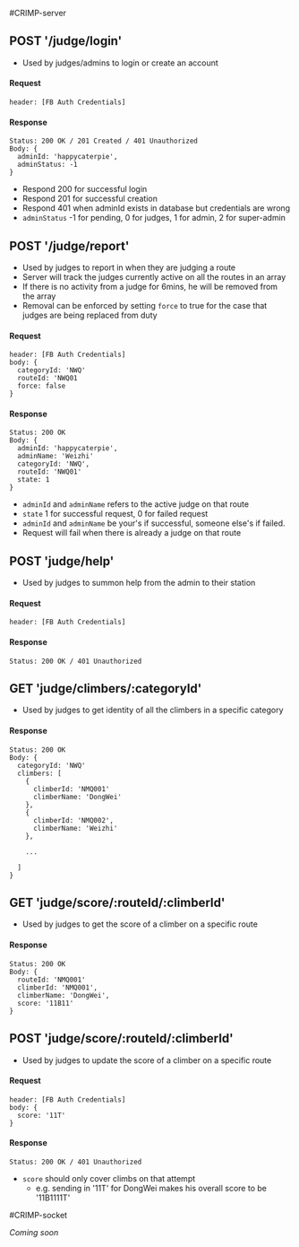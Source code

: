 #CRIMP-server




## POST '/judge/login'
* Used by judges/admins to login or create an account

#### Request
```
header: [FB Auth Credentials]
```

#### Response
```
Status: 200 OK / 201 Created / 401 Unauthorized
Body: {
  adminId: 'happycaterpie',
  adminStatus: -1
}
```
* Respond 200 for successful login
* Respond 201 for successful creation
* Respond 401 when adminId exists in database but credentials are wrong
* `adminStatus` -1 for pending, 0 for judges, 1 for admin, 2 for super-admin




## POST '/judge/report'
* Used by judges to report in when they are judging a route
* Server will track the judges currently active on all the routes in an array
* If there is no activity from a judge for 6mins, he will be removed from the array
* Removal can be enforced by setting `force` to true for the case that judges are being replaced from duty

#### Request
```
header: [FB Auth Credentials]
body: {
  categoryId: 'NWQ'
  routeId: 'NWQ01
  force: false
}
```

#### Response
```
Status: 200 OK
Body: {
  adminId: 'happycaterpie',
  adminName: 'Weizhi'
  categoryId: 'NWQ',
  routeId: 'NWQ01'
  state: 1
}
```
* `adminId` and `adminName` refers to the active judge on that route
* `state` 1 for successful request, 0 for failed request
* `adminId` and `adminName` be your's if successful, someone else's if failed.
* Request will fail when there is already a judge on that route




## POST 'judge/help'
* Used by judges to summon help from the admin to their station

#### Request
```
header: [FB Auth Credentials]
```

#### Response
```
Status: 200 OK / 401 Unauthorized
```




## GET 'judge/climbers/:categoryId'
* Used by judges to get identity of all the climbers in a specific category

#### Response
```
Status: 200 OK
Body: {
  categoryId: 'NWQ'
  climbers: [
    {
      climberId: 'NMQ001'
      climberName: 'DongWei'
    },
    {
      climberId: 'NMQ002',
      climberName: 'Weizhi'
    },

    ...

  ]
}
````



## GET 'judge/score/:routeId/:climberId'
* Used by judges to get the score of a climber on a specific route

#### Response
```
Status: 200 OK
Body: {
  routeId: 'NMQ001'
  climberId: 'NMQ001',
  climberName: 'DongWei',
  score: '11B11'
}
```



## POST 'judge/score/:routeId/:climberId'
* Used by judges to update the score of a climber on a specific route

#### Request
```
header: [FB Auth Credentials]
body: {
  score: '11T'
}
```

#### Response
```
Status: 200 OK / 401 Unauthorized
```

* `score` should only cover climbs on that attempt
  * e.g. sending in '11T' for DongWei makes his overall score to be '11B1111T'






#CRIMP-socket

_Coming soon_
